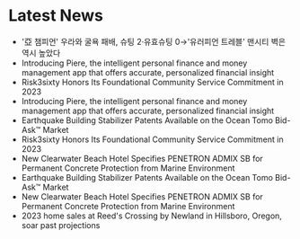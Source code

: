 # Latest News
-  '亞 챔피언' 우라와 굴욕 패배, 슈팅 2·유효슈팅 0→'유러피언 트레블' 맨시티 벽은 역시 높았다
-  Introducing Piere, the intelligent personal finance and money management app that offers accurate, personalized financial insight
-  Risk3sixty Honors Its Foundational Community Service Commitment in 2023
-  Introducing Piere, the intelligent personal finance and money management app that offers accurate, personalized financial insight
-  Earthquake Building Stabilizer Patents Available on the Ocean Tomo Bid-Ask™ Market
-  Risk3sixty Honors Its Foundational Community Service Commitment in 2023
-  New Clearwater Beach Hotel Specifies PENETRON ADMIX SB for Permanent Concrete Protection from Marine Environment
-  Earthquake Building Stabilizer Patents Available on the Ocean Tomo Bid-Ask™ Market
-  New Clearwater Beach Hotel Specifies PENETRON ADMIX SB for Permanent Concrete Protection from Marine Environment
-  2023 home sales at Reed's Crossing by Newland in Hillsboro, Oregon, soar past projections
